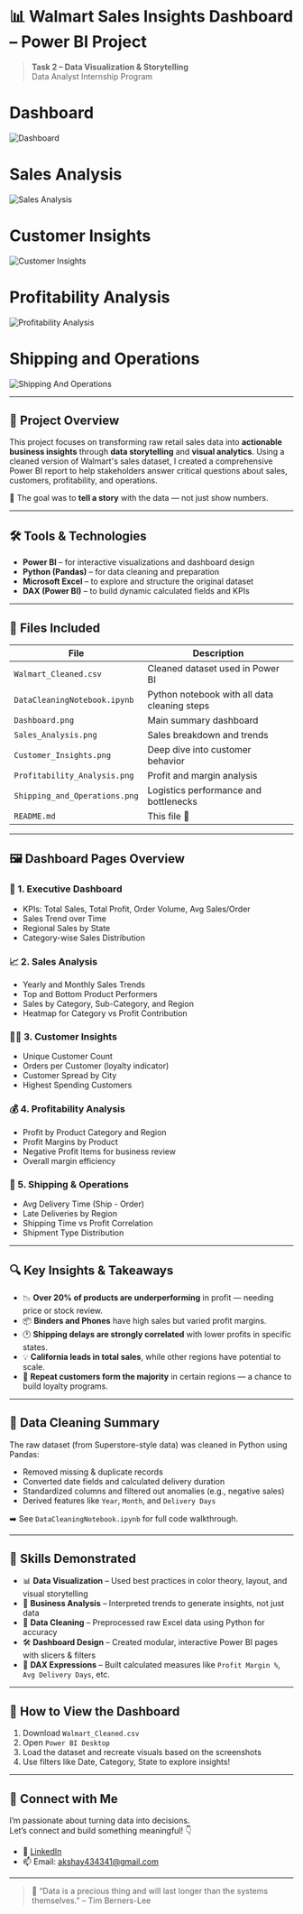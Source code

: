 # 📊 Walmart Sales Insights Dashboard – Power BI Project

> **Task 2 – Data Visualization & Storytelling**  
> Data Analyst Internship Program

# Dashboard
![Dashboard](https://github.com/xpatilakshay/walmart-sales-insights-powerbi/blob/a6e6b1e72a9abb66eb37b411b61d845c92075023/Walmart_Sales_Task-2/Project%20Screenshots/Dashboard.png)

# Sales Analysis
![Sales Analysis](https://github.com/xpatilakshay/walmart-sales-insights-powerbi/blob/35b6a86a74259ad0ae30f9a96e79b9bd28a5fc04/Walmart_Sales_Task-2/Project%20Screenshots/sales_analysis.png)

# Customer Insights
![Customer Insights](https://github.com/xpatilakshay/walmart-sales-insights-powerbi/blob/35b6a86a74259ad0ae30f9a96e79b9bd28a5fc04/Walmart_Sales_Task-2/Project%20Screenshots/Customer_Insights.png)

# Profitability Analysis
![Profitability Analysis](https://github.com/xpatilakshay/walmart-sales-insights-powerbi/blob/35b6a86a74259ad0ae30f9a96e79b9bd28a5fc04/Walmart_Sales_Task-2/Project%20Screenshots/profitability_analysis.png)

# Shipping and Operations
![Shipping And Operations](https://github.com/xpatilakshay/walmart-sales-insights-powerbi/blob/35b6a86a74259ad0ae30f9a96e79b9bd28a5fc04/Walmart_Sales_Task-2/Project%20Screenshots/Shipping%20and%20operations.png)

---

## 🧠 Project Overview

This project focuses on transforming raw retail sales data into **actionable business insights** through **data storytelling** and **visual analytics**. Using a cleaned version of Walmart's sales dataset, I created a comprehensive Power BI report to help stakeholders answer critical questions about sales, customers, profitability, and operations.

🎯 The goal was to **tell a story** with the data — not just show numbers.

---

## 🛠 Tools & Technologies

- **Power BI** – for interactive visualizations and dashboard design
- **Python (Pandas)** – for data cleaning and preparation
- **Microsoft Excel** – to explore and structure the original dataset
- **DAX (Power BI)** – to build dynamic calculated fields and KPIs

---

## 📁 Files Included

| File | Description |
|------|-------------|
| `Walmart_Cleaned.csv` | Cleaned dataset used in Power BI |
| `DataCleaningNotebook.ipynb` | Python notebook with all data cleaning steps |
| `Dashboard.png` | Main summary dashboard |
| `Sales_Analysis.png` | Sales breakdown and trends |
| `Customer_Insights.png` | Deep dive into customer behavior |
| `Profitability_Analysis.png` | Profit and margin analysis |
| `Shipping_and_Operations.png` | Logistics performance and bottlenecks |
| `README.md` | This file 🎯 |

---

## 🖼 Dashboard Pages Overview

### 📍 1. Executive Dashboard
- KPIs: Total Sales, Total Profit, Order Volume, Avg Sales/Order
- Sales Trend over Time
- Regional Sales by State
- Category-wise Sales Distribution

### 📈 2. Sales Analysis
- Yearly and Monthly Sales Trends
- Top and Bottom Product Performers
- Sales by Category, Sub-Category, and Region
- Heatmap for Category vs Profit Contribution

### 🧍‍♂️ 3. Customer Insights
- Unique Customer Count
- Orders per Customer (loyalty indicator)
- Customer Spread by City
- Highest Spending Customers

### 💰 4. Profitability Analysis
- Profit by Product Category and Region
- Profit Margins by Product
- Negative Profit Items for business review
- Overall margin efficiency

### 🚚 5. Shipping & Operations
- Avg Delivery Time (Ship - Order)
- Late Deliveries by Region
- Shipping Time vs Profit Correlation
- Shipment Type Distribution

---

## 🔍 Key Insights & Takeaways

- 📉 **Over 20% of products are underperforming** in profit — needing price or stock review.
- 📦 **Binders and Phones** have high sales but varied profit margins.
- 🕐 **Shipping delays are strongly correlated** with lower profits in specific states.
- 💡 **California leads in total sales**, while other regions have potential to scale.
- 👥 **Repeat customers form the majority** in certain regions — a chance to build loyalty programs.

---

## 🧼 Data Cleaning Summary

The raw dataset (from Superstore-style data) was cleaned in Python using Pandas:
- Removed missing & duplicate records
- Converted date fields and calculated delivery duration
- Standardized columns and filtered out anomalies (e.g., negative sales)
- Derived features like `Year`, `Month`, and `Delivery Days`

➡️ See `DataCleaningNotebook.ipynb` for full code walkthrough.

---

## 🎯 Skills Demonstrated

- 📊 **Data Visualization** – Used best practices in color theory, layout, and visual storytelling
- 🧠 **Business Analysis** – Interpreted trends to generate insights, not just data
- 🧹 **Data Cleaning** – Preprocessed raw Excel data using Python for accuracy
- 🛠 **Dashboard Design** – Created modular, interactive Power BI pages with slicers & filters
- 🧾 **DAX Expressions** – Built calculated measures like `Profit Margin %`, `Avg Delivery Days`, etc.

---

## 🚀 How to View the Dashboard

1. Download `Walmart_Cleaned.csv`
2. Open `Power BI Desktop`
3. Load the dataset and recreate visuals based on the screenshots
4. Use filters like Date, Category, State to explore insights!

---

## 📎 Connect with Me

I’m passionate about turning data into decisions.  
Let’s connect and build something meaningful! 👇

- 💼 [LinkedIn](https://linkedin.com/in/xpatilakshay)
- 📫 Email: akshay434341@gmail.com

---

> 💬 “Data is a precious thing and will last longer than the systems themselves.” – Tim Berners-Lee

